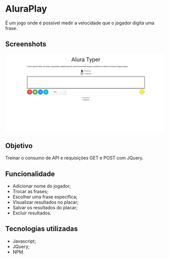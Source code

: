 # AluraPlay

É um jogo onde é possível medir a velocidade que o jogador digita uma frase.

## Screenshots
![Tela inicial do AluraPlay](./public/img/tela-inicial.png)

## Objetivo

Treinar o consumo de API e requisições GET e POST com JQuery.

## Funcionalidade

- Adicionar nome do jogador;
- Trocar as frases;
- Escolher uma frase específica;
- Visualizar resultados no placar;
- Salvar os resultados do placar;
- Excluir resultados.

## Tecnologias utilizadas
* Javascript;
* JQuery;
* NPM.